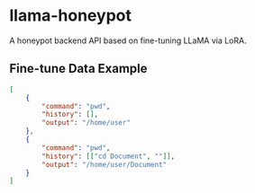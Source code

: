 # llama-honeypot
A honeypot backend API based on fine-tuning LLaMA via LoRA.

## Fine-tune Data Example
```Json
[
    {
        "command": "pwd",
        "history": [],
        "output": "/home/user"
    },
    {
        "command": "pwd",
        "history": [["cd Document", ""]],
        "output": "/home/user/Document"
    }
]
```
